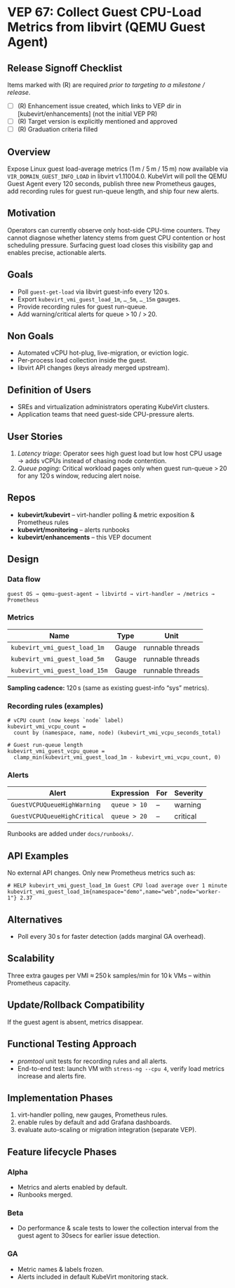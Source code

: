 # VEP 67: Collect Guest CPU-Load Metrics from libvirt (QEMU Guest Agent)

## Release Signoff Checklist

Items marked with (R) are required *prior to targeting to a milestone / release*.

- [ ] (R) Enhancement issue created, which links to VEP dir in [kubevirt/enhancements] (not the initial VEP PR)
- [ ] (R) Target version is explicitly mentioned and approved
- [ ] (R) Graduation criteria filled

## Overview

Expose Linux guest load-average metrics (1 m / 5 m / 15 m) now available via `VIR_DOMAIN_GUEST_INFO_LOAD` in libvirt v1.11004.0. KubeVirt will poll the QEMU Guest Agent every 120 seconds, publish three new Prometheus gauges, add recording rules for guest run-queue length, and ship four new alerts.

## Motivation

Operators can currently observe only host-side CPU-time counters. They cannot diagnose whether latency stems from guest CPU contention or host scheduling pressure. Surfacing guest load closes this visibility gap and enables precise, actionable alerts.

## Goals

- Poll `guest-get-load` via libvirt guest-info every 120 s.
- Export `kubevirt_vmi_guest_load_1m`, `…_5m`, `…_15m` gauges.
- Provide recording rules for guest run-queue.
- Add warning/critical alerts for queue > 10 / > 20.

## Non Goals

- Automated vCPU hot-plug, live-migration, or eviction logic.
- Per-process load collection inside the guest.
- libvirt API changes (keys already merged upstream).

## Definition of Users

- SREs and virtualization administrators operating KubeVirt clusters.
- Application teams that need guest-side CPU-pressure alerts.

## User Stories

1. *Latency triage*: Operator sees high guest load but low host CPU usage → adds vCPUs instead of chasing node contention.
2. *Queue paging*: Critical workload pages only when guest run-queue > 20 for any 120 s window, reducing alert noise.

## Repos

- **kubevirt/kubevirt** – virt-handler polling & metric exposition & Prometheus rules
- **kubevirt/monitoring** – alerts runbooks
- **kubevirt/enhancements** – this VEP document

## Design

### Data flow

```
guest OS → qemu-guest-agent → libvirtd → virt-handler → /metrics → Prometheus
```

### Metrics

| Name                          | Type  | Unit             |
| ----------------------------- | ----- | ---------------- |
| `kubevirt_vmi_guest_load_1m`  | Gauge | runnable threads |
| `kubevirt_vmi_guest_load_5m`  | Gauge | runnable threads |
| `kubevirt_vmi_guest_load_15m` | Gauge | runnable threads |

**Sampling cadence:** 120 s (same as existing guest-info “sys” metrics).

### Recording rules (examples)

```promql
# vCPU count (now keeps `node` label)
kubevirt_vmi_vcpu_count =
  count by (namespace, name, node) (kubevirt_vmi_vcpu_seconds_total)

# Guest run-queue length
kubevirt_vmi_guest_vcpu_queue =
  clamp_min(kubevirt_vmi_guest_load_1m - kubevirt_vmi_vcpu_count, 0)
```

### Alerts

| Alert                          | Expression       | For | Severity |
| ------------------------------ | ---------------- | --- | -------- |
| `GuestVCPUQueueHighWarning`    | `queue > 10`     | –   | warning  |
| `GuestVCPUQueueHighCritical`   | `queue > 20`     | –   | critical |

Runbooks are added under `docs/runbooks/`.

## API Examples

No external API changes. Only new Prometheus metrics such as:

```text
# HELP kubevirt_vmi_guest_load_1m Guest CPU load average over 1 minute
kubevirt_vmi_guest_load_1m{namespace="demo",name="web",node="worker-1"} 2.37
```

## Alternatives

- Poll every 30 s for faster detection (adds marginal GA overhead).

## Scalability

Three extra gauges per VMI ≈ 250 k samples/min for 10 k VMs – within Prometheus capacity.

## Update/Rollback Compatibility

If the guest agent is absent, metrics disappear.

## Functional Testing Approach

- *promtool* unit tests for recording rules and all alerts.
- End-to-end test: launch VM with `stress-ng --cpu 4`, verify load metrics increase and alerts fire.

## Implementation Phases

1. virt-handler polling, new gauges, Prometheus rules.
2. enable rules by default and add Grafana dashboards.
3. evaluate auto-scaling or migration integration (separate VEP).

## Feature lifecycle Phases

### Alpha

- Metrics and alerts enabled by default.
- Runbooks merged.

### Beta

- Do performance & scale tests to lower the collection interval from the guest agent to 30secs for earlier issue detection.


### GA

- Metric names & labels frozen.
- Alerts included in default KubeVirt monitoring stack.

